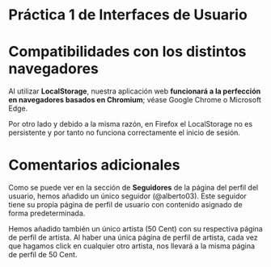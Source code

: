 # Práctica 1 de Interfaces de Usuario

# Compatibilidades con los distintos navegadores

Al utilizar **LocalStorage**, nuestra aplicación web **funcionará a la perfección en navegadores basados en Chromium**; véase Google Chrome o Microsoft Edge.

Por otro lado y debido a la misma razón, en Firefox el LocalStorage no es persistente y por tanto no funciona correctamente el inicio de sesión.

# Comentarios adicionales

Como se puede ver en la sección de **Seguidores** de la página del perfil del usuario, hemos añadido un único seguidor (@alberto03). Este seguidor tiene su propia página de perfil de usuario con contenido asignado de forma predeterminada.

Hemos añadido también un único artista (50 Cent) con su respectiva página de perfil de artista. Al haber una única página de perfil de artista, cada vez que hagamos click en cualquier otro artista, nos llevará a la misma página de perfil de 50 Cent.

